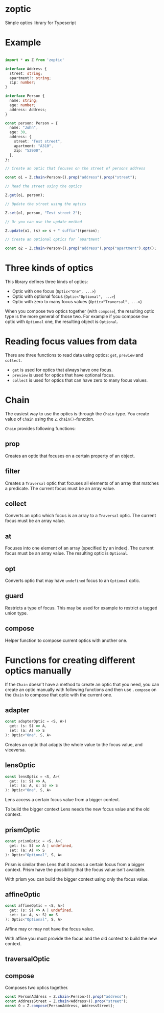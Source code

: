 # zoptic
Simple optics library for Typescript

# Example

```typescript

import * as Z from 'zoptic'

interface Address {
  street: string;
  apartment?: string;
  zip: number;
}

interface Person {
  name: string;
  age: number;
  address: Address;
}

const person: Person = {
  name: "John",
  age: 30,
  address: {
    street: "Test street",
    apartment: "A310",
    zip: "52900",
  },
};

// Create an optic that focuses on the street of persons address

const o1 = Z.chain<Person>().prop("address").prop("street");

// Read the street using the optics

Z.get(o1, person);

// Update the street using the optics

Z.set(o1, person, "Test street 2");

// Or you can use the update method

Z.update(o1, (s) => s + " suffix")(person);

// Create an optional optics for `apartment`

const o2 = Z.chain<Person>().prop("address").prop("apartment").opt();


```

# Three kinds of optics

This library defines three kinds of optics:
* Optic with one focus (`Optic<"One", ...>`)
* Optic with optional focus (`Optic<"Optional", ...>`)
* Optic with zero to many focus values (`Optic<"Traversal", ...>`)

When you compose two optics together (with `compose`), the resulting optic
type is the more general of those two. For example if you compose
`One` optic with `Optional` one, the resulting object is `Optional`.

# Reading focus values from data

There are three functions to read data using optics: `get`, `preview` and `collect`.

* `get` is used for optics that always have one focus.
* `preview` is used for optics that have optional focus.
* `collect` is used for optics that can have zero to many focus values.

# Chain

The easiest way to use the optics is through the `Chain`-type. You create
value of `Chain` using the `Z.chain()`-function.

`Chain` provides following functions:

## prop

Creates an optic that focuses on a certain property of an object.

## filter

Creates a `Traversal` optic that focuses all elements of an array
that matches a predicate. The current focus must be an array value.

## collect

Converts an optic which focus is an array to a `Traversal` optic. The
current focus must be an array value.

## at

Focuses into one element of an array (specified by an index).
The current focus must be an array value. The resulting optic 
is `Optional`. 

## opt

Converts optic that may have `undefined` focus to an `Optional` optic. 

## guard

Restricts a type of focus. This may be used for example to 
restrict a tagged union type.

## compose

Helper function to compose current optics with another one.

# Functions for creating different optics manually

If the `Chain` doesn't have a method to create an optic that you need, 
you can create an optic manually with following functions and
then use `.compose` on the `Chain` to compose that optic with
the current one. 

## adapter

```typescript
const adapterOptic = <S, A>(
  get: (s: S) => A,
  set: (a: A) => S
): Optic<"One", S, A>
```

Creates an optic that adapts the whole value to the focus value, and viceversa.

## lensOptic

```typescript
const lensOptic = <S, A>(
  get: (s: S) => A,
  set: (a: A, s: S) => S
): Optic<"One", S, A>
```

Lens access a certain focus value from a bigger context. 

To build the bigger context Lens needs the new focus value and the old context.

## prismOptic

```typescript
const prismOptic = <S, A>(
  get: (s: S) => A | undefined,
  set: (a: A) => S
): Optic<"Optional", S, A>
```

Prism is similar then Lens that it access a certain focus from a bigger context. Prism have the
possibility that the focus value isn't available. 

With prism you can build the bigger context using only the focus value.

## affineOptic

```typescript
const affineOptic = <S, A>(
  get: (s: S) => A | undefined,
  set: (a: A, s: S) => S
): Optic<"Optional", S, A>
```

Affine may or may not have the focus value.

With affine you must provide the focus and the old context to build the new context.

## traversalOptic

## compose

Composes two optics together.

```typescript 
const PersonAddress = Z.chain<Person>().prop("address");
const AddressStreet = Z.chain<Address>().prop("street");
const O = Z.compose(PersonAddress, AddressStreet);
```